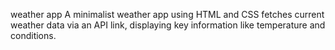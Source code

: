 weather app 
A minimalist weather app using HTML and CSS fetches current weather data via an API link, displaying key information like temperature and conditions.
